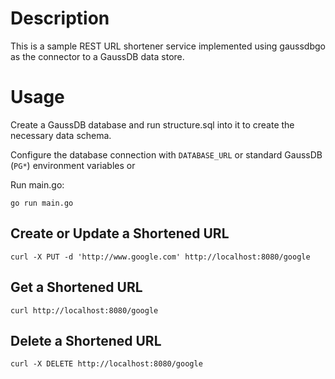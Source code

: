 # Description

This is a sample REST URL shortener service implemented using gaussdbgo as the connector to a GaussDB data store.

# Usage

Create a GaussDB database and run structure.sql into it to create the necessary data schema.

Configure the database connection with `DATABASE_URL` or standard GaussDB (`PG*`) environment variables or

Run main.go:

```
go run main.go
```

## Create or Update a Shortened URL

```
curl -X PUT -d 'http://www.google.com' http://localhost:8080/google
```

## Get a Shortened URL

```
curl http://localhost:8080/google
```

## Delete a Shortened URL

```
curl -X DELETE http://localhost:8080/google
```
